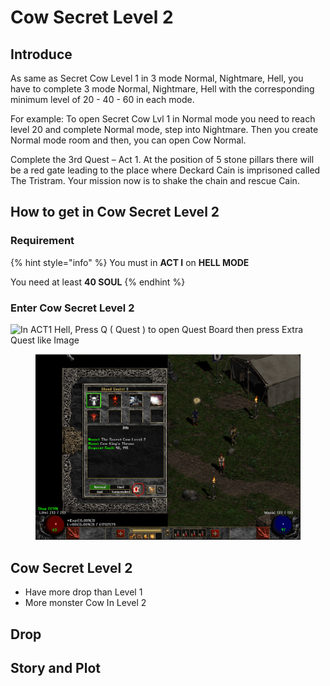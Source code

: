 # Cow Secret Level 2

## Introduce

As same as Secret Cow Level 1 in 3 mode Normal, Nightmare, Hell, you have to complete 3 mode Normal, Nightmare, Hell with the corresponding minimum level of 20 - 40 - 60 in each mode.

For example: To open Secret Cow Lvl 1 in Normal mode you need to reach level 20 and complete Normal mode, step into Nightmare. Then you create Normal mode room and then, you can open Cow Normal.

Complete the 3rd Quest – Act 1. At the position of 5 stone pillars there will be a red gate leading to the place where Deckard Cain is imprisoned called The Tristram. Your mission now is to shake the chain and rescue Cain.

## How to get in Cow Secret Level 2

### Requirement

{% hint style="info" %}
You must in **ACT I** on **HELL MODE**

You need at least **40 SOUL**
{% endhint %}

### Enter Cow Secret Level 2

<div data-full-width="true">

<img src="https://i1.wp.com/diablo2-vn.com/tm/app/uploads/2022/08/extra.png?resize=756%2C567&#x26;ssl=1" alt="In ACT1 Hell, Press Q ( Quest ) to open Quest Board then press Extra Quest like Image" height="567" width="756">

</div>

<figure><img src="../.gitbook/assets/image (81).png" alt=""><figcaption></figcaption></figure>

## Cow Secret Level 2

* Have more drop than Level 1
* More monster Cow In Level 2

## Drop

## Story and Plot


